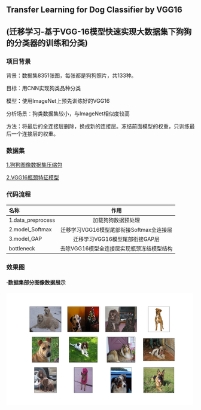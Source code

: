 ## Transfer Learning for Dog Classifier by VGG16
## (迁移学习-基于VGG-16模型快速实现大数据集下狗狗的分类器的训练和分类)

### 项目背景
背景：数据集8351张图，每张都是狗狗照片，共133种。

目标：用CNN实现狗类品种分类

模型：使用ImageNet上预先训练好的VGG16

分析场景：狗类数据集较小，与ImageNet相似度较高

方法：将最后的全连接层删除，换成新的连接层。冻结前面模型的权重，只训练最后一个连接层的权重。

### 数据集
[1.狗狗图像数据集压缩包](https://s3.cn-north-1.amazonaws.com.cn/static-documents/nd101/v4-dataset/dogImages.zip)

[2.VGG16瓶颈特征模型](https://s3.cn-north-1.amazonaws.com.cn/static-documents/nd101/v4-dataset/DogVGG16Data.npz)

### 代码流程
|名称|作用|
|:-------------|:-------------:|
|1.data_preprocess|加载狗狗数据预处理|
|2.model_Softmax|迁移学习VGG16模型尾部衔接Softmax全连接层|
|3.model_GAP|迁移学习VGG16模型尾部衔接GAP层|
|bottleneck|去除VGG16模型全连接层实现瓶颈冻结模型结构|

### 效果图
#### ·数据集部分图像数据展示
<img width="500" height="300" src="./images/examples.png"/>
